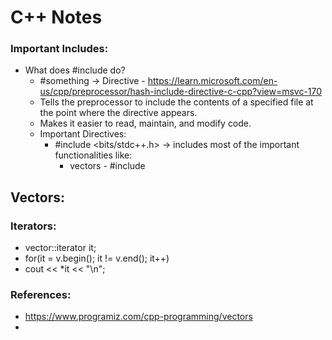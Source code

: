# C++ Notes
### Important Includes:
- What does #include do?
  - #something -> Directive - https://learn.microsoft.com/en-us/cpp/preprocessor/hash-include-directive-c-cpp?view=msvc-170
  - Tells the preprocessor to include the contents of a specified file at the point where the directive appears.
  - Makes it easier to read, maintain, and modify code.
  - Important Directives:
    - #include <bits/stdc++.h> -> includes most of the important functionalities like:
      - vectors - #include <vector>

## Vectors:
### Iterators:
- vector<int>::iterator it;
- for(it = v.begin(); it != v.end(); it++)
-   cout << *it << "\n";
### References:
- https://www.programiz.com/cpp-programming/vectors
- 
